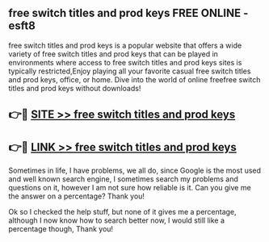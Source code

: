 ## free switch titles and prod keys FREE ONLINE - esft8

free switch titles and prod keys is a popular website that offers a wide variety of free switch titles and prod keys that can be played in environments where access to free switch titles and prod keys sites is typically restricted,Enjoy playing all your favorite casual free switch titles and prod keys, office, or home. Dive into the world of online freefree switch titles and prod keys without downloads!

## 👉🔴 [SITE >> free switch titles and prod keys](http://news.freeplayer.one?title=free_switch_titles_and_prod_keys&ref=FRRE)

## 👉🔴 [LINK >> free switch titles and prod keys](http://news.freeplayer.one?title=free_switch_titles_and_prod_keys&ref=FREE)

Sometimes in life, I have problems, we all do, since Google is the most used and well known search engine, I sometimes search my problems and questions on it, however I am not sure how reliable is it. Can you give me the answer on a percentage? Thank you!

Ok so I checked the help stuff, but none of it gives me a percentage, although I now know how to search better now, I would still like a percentage though, Thank you!